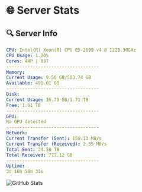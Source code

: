 # 🌐 Server Stats
## 🔍 Server Info
```yaml
CPU: Intel(R) Xeon(R) CPU E5-2699 v4 @ 1228.30GHz
CPU Usage: 1.20%
Cores: 44P | 88T
-----------------------------------
Memory:
Current Usage: 9.50 GB/503.74 GB
Available: 491.01 GB
-----------------------------------
Disk:
Current Usage: 16.79 GB/1.71 TB
Free: 1.61 TB
-----------------------------------
GPU:
No GPU detected
-----------------------------------
Network:
Current Transfer (Sent): 159.13 MB/s
Current Transfer (Received): 2.35 MB/s
Total Sent: 34.58 TB
Total Received: 777.12 GB
-----------------------------------
Uptime:
3d 16h 58m 31s
```
![GitHub Stats](https://img.shields.io/badge/Updated-2025-02-11_15:41:49-blue)